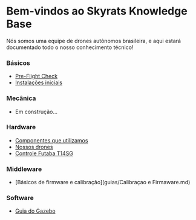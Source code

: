 # Bem-vindos ao Skyrats Knowledge Base

Nós somos uma equipe de drones autônomos brasileira, e aqui estará documentado todo o nosso conhecimento técnico!

### Básicos
- [Pre-Flight Check](guias/preflightcheck.md)
- [Instalações iniciais](guias/Instalacao.md)

### Mecânica
- Em construção...
### Hardware
- [Componentes que utilizamos](guias/Componentes.md)
- [Nossos drones](guias/Drones.md)
- [Controle Futaba T14SG](guias/controleRC.md)

### Middleware
- [Básicos de firmware e calibração](guias/Calibraçao e Firmaware.md)

### Software
- [Guia do Gazebo](guias/SIMULACAO_E_GAZEBO.md)
